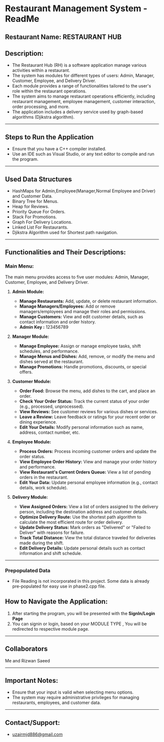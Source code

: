 # Restaurant Management System - ReadMe

## Restaurant Name: RESTAURANT HUB


## Description:

- The Restaurant Hub (RH) is a software application manage various activities within a restaurant. 
- The system has modules for different types of users: Admin, Manager, Customer, Employee, and Delivery Driver.
- Each module provides a range of functionalities tailored to the user's role within the restaurant operations. 
- The system aims to manage restaurant operations efficiently, including restaurant management, employee management, customer interaction, order processing, and more.
- The application includes a delivery service used by graph-based algorithms (Djikstra algorithm).

---

## Steps to Run the Application

- Ensure that you have a C++ compiler installed.
- Use an IDE such as Visual Studio, or any text editor to compile and run the program.

---

## Used Data Structures

- HashMaps for Admin,Employee(Manager,Normal Employee and Driver) and Customer Data.
- Binary Tree for Menus.
- Heap for Reviews.
- Priority Queue For Orders.
- Stack For Promotions.
- Graph For Delivery Locations.
- Linked List For Restaurants.
- Djikstra Algorithm used for Shortest path navigation.
  
---

## Functionalities and Their Descriptions:

### Main Menu:

The main menu provides access to five user modules: Admin, Manager, Customer, Employee, and Delivery Driver.

1. **Admin Module:**
   - **Manage Restaurants:** Add, update, or delete restaurant information.
   - **Manage Managers/Employees:** Add or remove managers/employees and manage their roles and permissions.
   - **Manage Customers:** View and edit customer details, such as contact information and order history.
   - **Admin Key :** 123456789 

2. **Manager Module:**
   - **Manage Employee:** Assign or manage employee tasks, shift schedules, and performance.
   - **Manage Menus and Dishes:** Add, remove, or modify the menu and dishes served at the restaurant.
   - **Manage Promotions:** Handle promotions, discounts, or special offers.

3. **Customer Module:**
   - **Order Food:** Browse the menu, add dishes to the cart, and place an order.
   - **Check Your Order Status:** Track the current status of your order (e.g., processed, unprocessed).
   - **View Reviews:** See customer reviews for various dishes or services.
   - **Leave a Review:** Leave feedback or ratings for your recent order or dining experience.
   - **Edit Your Details:** Modify personal information such as name, address, contact number, etc.

4. **Employee Module:**
   - **Process Orders:** Process incoming customer orders and update the order status.
   - **View Employee Order History:** View and manage your order history and performance.
   - **View Restaurant's Current Orders Queue:** View a list of pending orders in the restaurant.
   - **Edit Your Data:** Update personal employee information (e.g., contact details, work schedule).

5. **Delivery Module:**
   - **View Assigned Orders:** View a list of orders assigned to the delivery person, including the destination address and customer details.
   - **Optimize Delivery Route:** Use the shortest path algorithm to calculate the most efficient route for order delivery.
   - **Update Delivery Status:** Mark orders as "Delivered" or "Failed to Deliver" with reasons for failure.
   - **Track Total Distance:** View the total distance traveled for deliveries made during the shift.
   - **Edit Delivery Details:** Update personal details such as contact information and shift schedule.

---

### Prepopulated Data

- File Reading is not incorporated in this project. Some data is already pre-populated for easy use in phase2.cpp file.

## How to Navigate the Application:

1. After starting the program, you will be presented with the **SignIn/Login Page**
2. You can signin or login, based on your MODULE TYPE , You will be redirected to respective module page.

---
## Collaborators
Me and Rizwan Saeed

---

## Important Notes:

- Ensure that your input is valid when selecting menu options.
- The system may require administrative privileges for managing restaurants, employees, and customer data.

---

## Contact/Support:
- uzairmjd886@gmail.com
